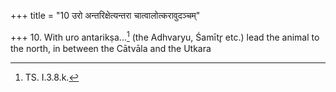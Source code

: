 +++
title = "10 उरो अन्तरिक्षेत्यन्तरा चात्वालोत्करावुदञ्चम्"

+++
10. With uro antarikṣa...[^1] (the Adhvaryu, Śamītr̥ etc.) lead the animal to the north, in between the Cātvāla and the Utkara  


[^1]: TS. I.3.8.k.
